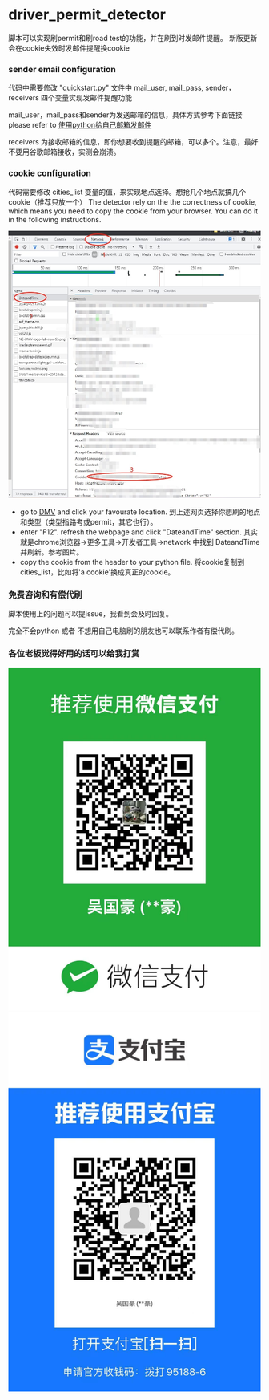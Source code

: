 # driver_permit_detector

脚本可以实现刷permit和刷road test的功能，并在刷到时发邮件提醒。
新版更新会在cookie失效时发邮件提醒换cookie

### sender email configuration

代码中需要修改 "quickstart.py" 文件中 mail_user, mail_pass, sender，receivers  四个变量实现发邮件提醒功能

mail_user，mail_pass和sender为发送邮箱的信息，具体方式参考下面链接
please refer to [使用python给自己邮箱发邮件](https://blog.csdn.net/weixin_40475396/article/details/78693408)

receivers 为接收邮箱的信息，即你想要收到提醒的邮箱，可以多个。注意，最好不要用谷歌邮箱接收，实测会崩溃。

### cookie configuration

代码需要修改 cities_list 变量的值，来实现地点选择。想抢几个地点就搞几个cookie（推荐只放一个）
The detector rely on the the correctness of cookie, which means you need to copy the cookie from your browser. You can do it in the following instructions.


![image](./cookie.jpg)
* go to [DMV](https://skiptheline.ncdot.gov/Webapp/) and click your favourate location. 到上述网页选择你想刷的地点和类型（类型指路考或permit，其它也行）。
* enter "F12". refresh the webpage and click "DateandTime" section. 其实就是chrome浏览器->更多工具->开发者工具->network 中找到 DateandTime并刷新。参考图片。
* copy the cookie from the header to your python file. 将cookie复制到cities_list，比如将'a cookie'换成真正的cookie。




### 免费咨询和有偿代刷

脚本使用上的问题可以提issue，我看到会及时回复。

完全不会python 或者 不想用自己电脑刷的朋友也可以联系作者有偿代刷。

### 各位老板觉得好用的话可以给我打赏
![image](./weixin.jpg)
![image](./zhifubao.jpg)
